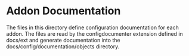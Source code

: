 # Addon Documentation

The files in this directory define configuration documentation for each addon.
The files are read by the configdocumenter extension defined in docs/ext and
generate documentation into the docs/config/documentation/objects directory.

